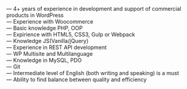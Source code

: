 — 4+ years of experience in development and support of commercial products in
WordPress  
— Experience with Woocommerce  
— Basic knowledge PHP, OOP  
— Expirience with HTML5, CSS3, Gulp or Webpack  
— Knowledge JS(Vanilla/jQuery)  
— Experience in REST API development  
— WP Multisite and Multilanguage  
— Knowledge in MySQL, PDO  
— Git  
— Intermediate level of English (both writing and speaking) is a must  
— Ability to find balance between quality and efficiency